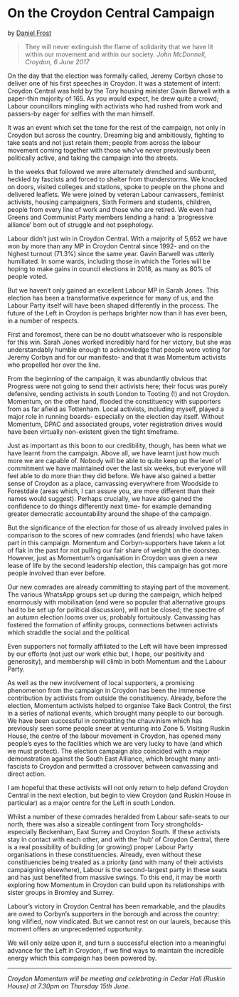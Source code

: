 On the Croydon Central Campaign
===============================

by [Daniel Frost](https://afightingtruth.wordpress.com)

> They will never extinguish the flame of solidarity that we have lit
> within our movement and within our society. <cite>John McDonnell,
> Croydon, 6 June 2017</cite>

On the day that the election was formally called, Jeremy Corbyn chose to
deliver one of his first speeches in Croydon. It was a statement of
intent: Croydon Central was held by the Tory housing minister Gavin
Barwell with a paper-thin majority of 165. As you would expect, he drew
quite a crowd; Labour councillors mingling with activists who had rushed
from work and passers-by eager for selfies with the man himself.

It was an event which set the tone for the rest of the campaign, not
only in Croydon but across the country. Dreaming big and ambitiously,
fighting to take seats and not just retain them; people from across the
labour movement coming together with those who’ve never previously been
politically active, and taking the campaign into the streets.

In the weeks that followed we were alternately drenched and sunburnt,
heckled by fascists and forced to shelter from thunderstorms. We knocked
on doors, visited colleges and stations, spoke to people on the phone
and delivered leaflets. We were joined by veteran Labour canvassers,
feminist activists, housing campaigners, Sixth Formers and students,
children, people from every line of work and those who are retired. We
even had Greens and Communist Party members lending a hand: a
‘progressive alliance’ born out of struggle and not psephology.

Labour didn’t just win in Croydon Central. With a majority of 5,652 we
have won by more than any MP in Croydon Central since 1992- and on the
highest turnout (71.3%) since the same year. Gavin Barwell was utterly
humiliated. In some wards, including those in which the Tories will be
hoping to make gains in council elections in 2018, as many as 80% of
people voted.

But we haven’t only gained an excellent Labour MP in Sarah Jones. This
election has been a transformative experience for many of us, and the
Labour Party itself will have been shaped differently in the process.
The future of the Left in Croydon is perhaps brighter now than it has
ever been, in a number of respects.

First and foremost, there can be no doubt whatsoever who is responsible
for this win. Sarah Jones worked incredibly hard for her victory, but
she was understandably humble enough to acknowledge that people were
voting for Jeremy Corbyn and for our manifesto- and that it was Momentum
activists who propelled her over the line.

From the beginning of the campaign, it was abundantly obvious that
Progress were not going to send their activists here; their focus was
purely defensive, sending activists in south London to Tooting (!) and
not Croydon. Momentum, on the other hand, flooded the constituency with
supporters from as far afield as Tottenham. Local activists, including
myself, played a major role in running boards- especially on the
election day itself. Without Momentum, DPAC and associated groups, voter
registration drives would have been virtually non-existent given the
tight timeframe.

Just as important as this boon to our credibility, though, has been what
we have learnt from the campaign. Above all, we have learnt just how
much more we are capable of. Nobody will be able to quite keep up the
level of commitment we have maintained over the last six weeks, but
everyone will feel able to do more than they did before. We have also
gained a better sense of Croydon as a place, canvassing everywhere from
Woodside to Forestdale (areas which, I can assure you, are more
different than their names would suggest). Perhaps crucially, we have
also gained the confidence to do things differently next time- for
example demanding greater democratic accountability around the shape of
the campaign.

But the significance of the election for those of us already involved
pales in comparison to the scores of new comrades (and friends) who have
taken part in this campaign. Momentum and Corbyn-supporters have taken a
lot of flak in the past for not pulling our fair share of weight on the
doorstep. However, just as Momentum’s organisation in Croydon was given
a new lease of life by the second leadership election, this campaign has
got more people involved than ever before.

Our new comrades are already committing to staying part of the movement.
The various WhatsApp groups set up during the campaign, which helped
enormously with mobilisation (and were so popular that alternative
groups had to be set up for political discussion), will not be closed;
the spectre of an autumn election looms over us, probably fortuitously.
Canvassing has fostered the formation of affinity groups, connections
between activists which straddle the social and the political.

Even supporters not formally affiliated to the Left will have been
impressed by our efforts (not just our work ethic but, I hope, our
positivity and generosity), and membership will climb in both Momentum
and the Labour Party.

As well as the new involvement of local supporters, a promising
phenomenon from the campaign in Croydon has been the immense
contribution by activists from outside the constituency. Already, before
the election, Momentum activists helped to organise Take Back Control,
the first in a series of national events, which brought many people to
our borough. We have been successful in combatting the chauvinism which
has previously seen some people sneer at venturing into Zone 5. Visiting
Ruskin House, the centre of the labour movement in Croydon, has opened
many people’s eyes to the facilities which we are very lucky to have
(and which we must protect). The election campaign also coincided with a
major demonstration against the South East Alliance, which brought many
anti-fascists to Croydon and permitted a crossover between canvassing
and direct action.

I am hopeful that these activists will not only return to help defend
Croydon Central in the next election, but begin to view Croydon (and
Ruskin House in particular) as a major centre for the Left in south
London.

Whilst a number of these comrades heralded from Labour safe-seats to our
north, there was also a sizeable contingent from Tory strongholds-
especially Beckenham, East Surrey and Croydon South. If these activists
stay in contact with each other, and with the ‘hub’ of Croydon Central,
there is a real possibility of building (or growing) proper Labour Party
organisations in these constituencies. Already, even without these
constituencies being treated as a priority (and with many of their
activists campaigning elsewhere), Labour is the second-largest party in
these seats and has just benefited from massive swings. To this end, it
may be worth exploring how Momentum in Croydon can build upon its
relationships with sister groups in Bromley and Surrey.

Labour’s victory in Croydon Central has been remarkable, and the
plaudits are owed to Corbyn’s supporters in the borough and across the
country: long vilified, now vindicated. But we cannot rest on our
laurels, because this moment offers an unprecedented opportunity.

We will only seize upon it, and turn a successful election into a
meaningful advance for the Left in Croydon, if we find ways to maintain
the incredible energy which this campaign has been powered by.

------------------------------------------------------------------------

*Croydon Momentum will be meeting and celebrating in Cedar Hall (Ruskin
House) at 7.30pm on Thursday 15th June.*
